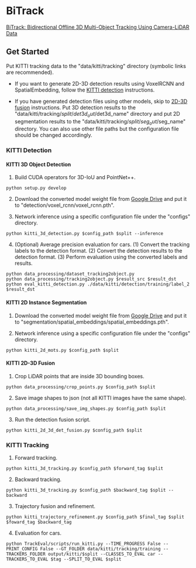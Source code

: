 # BiTrack

[BiTrack: Bidirectional Offline 3D Multi-Object Tracking Using Camera-LiDAR Data](https://arxiv.org/abs/2406.18414)

## Get Started

Put KITTI tracking data to the "data/kitti/tracking" directory (symbolic links are recommended).

- If you want to generate 2D-3D detection results using VoxelRCNN and SpatialEmbedding, follow the [KITTI detection](#KITTI-Detection) instructions.

- If you have generated detection files using other models, skip to [2D-3D fusion](#KITTI-2D-3D-fusion) instructions. Put 3D detection results to the "data/kitti/tracking/$split/det3d_out/$det3d_name" directory and put 2D segmentation results to the "data/kitti/tracking/$split/seg_out/$seg_name" directory. You can also use other file paths but the configuration file should be changed accordingly.

### KITTI Detection

#### KITTI 3D Object Detection

1. Build CUDA operators for 3D-IoU and PointNet++.

```shell
python setup.py develop
```

2. Download the converted model weight file from [Google Drive](https://drive.google.com/drive/folders/1OBJPBAAJPf3pEXHRlNywmAERPnHXt7tt?usp=sharing) and put it to "detection/voxel_rcnn/voxel_rcnn.pth".

3. Network inference using a specific configuration file under the "configs" directory.

```shell
python kitti_3d_detection.py $config_path $split --inference
```

4. (Optional) Average precision evaluation for cars. (1) Convert the tracking labels to the detection format. (2) Convert the detection results to the detection format. (3) Perform evaluation using the converted labels and results.

```shell
python data_processing/dataset_tracking2object.py
python data_processing/tracking2object.py $result_src $result_dst
python eval_kitti_detection.py ./data/kitti/detection/training/label_2 $result_dst
```

#### KITTI 2D Instance Segmentation

1. Download the converted model weight file from [Google Drive](https://drive.google.com/drive/folders/1OBJPBAAJPf3pEXHRlNywmAERPnHXt7tt?usp=sharing) and put it to "segmentation/spatial_embeddings/spatial_embeddings.pth".

2. Network inference using a specific configuration file under the "configs" directory.

```shell
python kitti_2d_mots.py $config_path $split
```

#### KITTI 2D-3D Fusion

1. Crop LiDAR points that are inside 3D bounding boxes.

```shell
python data_processing/crop_points.py $config_path $split
```

2. Save image shapes to json (not all KITTI images have the same shape).

```shell
python data_processing/save_img_shapes.py $config_path $split
```

3. Run the detection fusion script.

```shell
python kitti_2d_3d_det_fusion.py $config_path $split
```

### KITTI Tracking

1. Forward tracking.

```shell
python kitti_3d_tracking.py $config_path $forward_tag $split
```

2. Backward tracking.

```shell
python kitti_3d_tracking.py $config_path $backward_tag $split --backward
```

3. Trajectory fusion and refinement.

```shell
python kitti_trajectory_refinement.py $config_path $final_tag $split $foward_tag $backward_tag
```

4. Evaluation for cars.

```shell
python TrackEval/scripts/run_kitti.py --TIME_PROGRESS False --PRINT_CONFIG False --GT_FOLDER data/kitti/tracking/training --TRACKERS_FOLDER output/kitti/$split --CLASSES_TO_EVAL car --TRACKERS_TO_EVAL $tag --SPLIT_TO_EVAL $split
```
